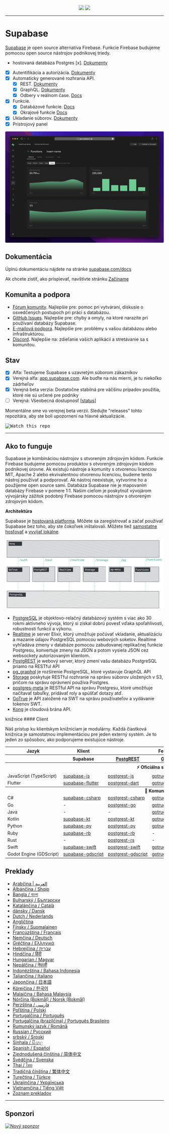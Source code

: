 <p align="center">
<img src="https://user-images.githubusercontent.com/8291514/213727234-cda046d6-28c6-491a-b284-b86c5cede25d.png#gh-light-mode-only">
<img src="https://user-images.githubusercontent.com/8291514/213727225-56186826-bee8-43b5-9b15-86e839d89393.png#gh-dark-mode-only">
</p>

---

# Supabase

[Supabase](https://supabase.com) je open source alternatíva Firebase. Funkcie Firebase budujeme pomocou open source nástrojov podnikovej triedy.

- hostovaná databáza Postgres [x]. [Dokumenty](https://supabase.com/docs/guides/database)
- [x] Autentifikácia a autorizácia. [Dokumenty](https://supabase.com/docs/guides/auth)
- [x] Automaticky generované rozhrania API.
  - [x] REST. [Dokumenty](https://supabase.com/docs/guides/database/api#rest-api)
  - [x] GraphQL. [Dokumenty](https://supabase.com/docs/guides/database/api#graphql-api)
  - [x] Odbery v reálnom čase. [Docs](https://supabase.com/docs/guides/database/api#realtime-api)
- [x] Funkcie.
  - [x] Databázové funkcie. [Docs](https://supabase.com/docs/guides/database/functions)
  - [x] Okrajové funkcie [Docs](https://supabase.com/docs/guides/functions)
- [x] Ukladanie súborov. [Dokumenty](https://supabase.com/docs/guides/storage)
- [x] Prístrojový panel

![Supabase Dashboard](https://raw.githubusercontent.com/supabase/supabase/master/apps/www/public/images/github/supabase-dashboard.png)

## Dokumentácia

Úplnú dokumentáciu nájdete na stránke [supabase.com/docs](https://supabase.com/docs)

Ak chcete zistiť, ako prispievať, navštívte stránku [Začíname](./DEVELOPERS.md)

## Komunita a podpora

- [Fórum komunity](https://github.com/supabase/supabase/discussions). Najlepšie pre: pomoc pri vytváraní, diskusie o osvedčených postupoch pri práci s databázou.
- [GitHub Issues](https://github.com/supabase/supabase/issues). Najlepšie pre: chyby a omyly, na ktoré narazíte pri používaní databázy Supabase.
- [E-mailová podpora](https://supabase.com/docs/support#business-support). Najlepšie pre: problémy s vašou databázou alebo infraštruktúrou.
- [Discord](https://discord.supabase.com). Najlepšie na: zdieľanie vašich aplikácií a stretávanie sa s komunitou.

## Stav

- [x] Alfa: Testujeme Supabase s uzavretým súborom zákazníkov
- [x] Verejná alfa: [app.supabase.com](https://app.supabase.com). Ale buďte na nás mierni, je tu niekoľko zádrheľov
- [x] Verejná beta verzia: Dostatočne stabilná pre väčšinu prípadov použitia, ktoré nie sú určené pre podniky
- [ ] Verejná: Všeobecná dostupnosť [[status](https://supabase.com/docs/guides/getting-started/features#feature-status)]

Momentálne sme vo verejnej beta verzii. Sledujte "releases" tohto repozitára, aby ste boli upozornení na hlavné aktualizácie.

<kbd><img src="https://raw.githubusercontent.com/supabase/supabase/d5f7f413ab356dc1a92075cb3cee4e40a957d5b1/web/static/watch-repo.gif" alt="Watch this repo"/></kbd>

---

## Ako to funguje

Supabase je kombináciou nástrojov s otvoreným zdrojovým kódom. Funkcie Firebase budujeme pomocou produktov s otvoreným zdrojovým kódom podnikovej úrovne. Ak existujú nástroje a komunity s otvorenou licenciou MIT, Apache 2 alebo ekvivalentnou otvorenou licenciou, budeme tento nástroj používať a podporovať. Ak nástroj neexistuje, vytvoríme ho a použijeme open source sami. Databáza Supabase nie je mapovaním databázy Firebase v pomere 1:1. Naším cieľom je poskytnúť vývojárom vývojársky zážitok podobný Firebase pomocou nástrojov s otvoreným zdrojovým kódom.

**Architektúra**

Supabase je [hostovaná platforma](https://app.supabase.com). Môžete sa zaregistrovať a začať používať Supabase bez toho, aby ste čokoľvek inštalovali.
Môžete tiež [samostatne hosťovať](https://supabase.com/docs/guides/hosting/overview) a [vyvíjať lokálne](https://supabase.com/docs/guides/local-development).

![Architektúra](https://github.com/supabase/supabase/blob/master/apps/docs/public/img/supabase-architecture.png)

- [PostgreSQL](https://www.postgresql.org/) je objektovo-relačný databázový systém s viac ako 30 rokmi aktívneho vývoja, ktorý si získal dobrú povesť vďaka spoľahlivosti, robustnosti funkcií a výkonu.
- [Realtime](https://github.com/supabase/realtime) je server Elixir, ktorý umožňuje počúvať vkladanie, aktualizáciu a mazanie údajov PostgreSQL pomocou webových soketov. Realtime vyhľadáva zmeny v databáze pomocou zabudovanej replikačnej funkcie Postgresu, konvertuje zmeny na JSON a potom vysiela JSON cez websockety autorizovaným klientom.
- [PostgREST](http://postgrest.org/) je webový server, ktorý zmení vašu databázu PostgreSQL priamo na RESTful API
- [pg_graphql](http://github.com/supabase/pg_graphql/) je rozšírenie PostgreSQL, ktoré vystavuje GraphQL API
- [Storage](https://github.com/supabase/storage-api) poskytuje RESTful rozhranie na správu súborov uložených v S3, pričom na správu oprávnení používa Postgres.
- [postgres-meta](https://github.com/supabase/postgres-meta) je RESTful API na správu Postgresu, ktoré umožňuje načítavať tabuľky, pridávať roly a spúšťať dotazy atď.
- [GoTrue](https://github.com/netlify/gotrue) je API založené na SWT na správu používateľov a vydávanie tokenov SWT.
- [Kong](https://github.com/Kong/kong) je cloudová brána API.

knižnice #### Client

Náš prístup ku klientskym knižniciam je modulárny. Každá čiastková knižnica je samostatnou implementáciou pre jeden externý systém. Je to jeden zo spôsobov, ako podporujeme existujúce nástroje.

<table style="table-layout:fixed; white-space: nowrap;">
  <tr>
    <th>Jazyk</th>
    <th>Klient</th>
    <th colspan="5">Feature-Clients (v balíku s klientom Supabase)</th>
  </tr>
  
  <tr>
    <th></th>
    <th>Supabase</th>
    <th><a href="https://github.com/postgrest/postgrest" target="_blank" rel="noopener noreferrer">PostgREST</a></th>
    <th><a href="https://github.com/supabase/gotrue" target="_blank" rel="noopener noreferrer">GoTrue</a></th>
    <th><a href="https://github.com/supabase/realtime" target="_blank" rel="noopener noreferrer">Realtime</a></th>
    <th><a href="https://github.com/supabase/storage-api" target="_blank" rel="noopener noreferrer">Storage</a></th>
    <th>Functions</th>
  </tr>
  <!-- TEMPLATE FOR NEW ROW -->
  <!-- START ROW
  <tr>
    <td>lang</td>
    <td><a href="https://github.com/supabase-community/supabase-lang" target="_blank" rel="noopener noreferrer">supabase-lang</a></td>
    <td><a href="https://github.com/supabase-community/postgrest-lang" target="_blank" rel="noopener noreferrer">postgrest-lang</a></td>
    <td><a href="https://github.com/supabase-community/gotrue-lang" target="_blank" rel="noopener noreferrer">gotrue-lang</a></td>
    <td><a href="https://github.com/supabase-community/realtime-lang" target="_blank" rel="noopener noreferrer">realtime-lang</a></td>
    <td><a href="https://github.com/supabase-community/storage-lang" target="_blank" rel="noopener noreferrer">storage-lang</a></td>
  </tr>
  END ROW -->
  
  <th colspan="7">⚡️ Oficiálna stránka ⚡️</th>
  
  <tr>
    <td>JavaScript (TypeScript)</td>
    <td><a href="https://github.com/supabase/supabase-js" target="_blank" rel="noopener noreferrer">supabase-js</a></td>
    <td><a href="https://github.com/supabase/postgrest-js" target="_blank" rel="noopener noreferrer">postgrest-js</a></td>
    <td><a href="https://github.com/supabase/gotrue-js" target="_blank" rel="noopener noreferrer">gotrue-js</a></td>
    <td><a href="https://github.com/supabase/realtime-js" target="_blank" rel="noopener noreferrer">realtime-js</a></td>
    <td><a href="https://github.com/supabase/storage-js" target="_blank" rel="noopener noreferrer">storage-js</a></td>
    <td><a href="https://github.com/supabase/functions-js" target="_blank" rel="noopener noreferrer">functions-js</a></td>
  </tr>
    <tr>
    <td>Flutter</td>
    <td><a href="https://github.com/supabase/supabase-flutter" target="_blank" rel="noopener noreferrer">supabase-flutter</a></td>
    <td><a href="https://github.com/supabase/postgrest-dart" target="_blank" rel="noopener noreferrer">postgrest-dart</a></td>
    <td><a href="https://github.com/supabase/gotrue-dart" target="_blank" rel="noopener noreferrer">gotrue-dart</a></td>
    <td><a href="https://github.com/supabase/realtime-dart" target="_blank" rel="noopener noreferrer">realtime-dart</a></td>
    <td><a href="https://github.com/supabase/storage-dart" target="_blank" rel="noopener noreferrer">storage-dart</a></td>
    <td><a href="https://github.com/supabase/functions-dart" target="_blank" rel="noopener noreferrer">functions-dart</a></td>
  </tr>
  
  <th colspan="7">💚 Komunita 💚</th>
  
  <tr>
    <td>C#</td>
    <td><a href="https://github.com/supabase-community/supabase-csharp" target="_blank" rel="noopener noreferrer">supabase-csharp</a></td>
    <td><a href="https://github.com/supabase-community/postgrest-csharp" target="_blank" rel="noopener noreferrer">postgrest-csharp</a></td>
    <td><a href="https://github.com/supabase-community/gotrue-csharp" target="_blank" rel="noopener noreferrer">gotrue-csharp</a></td>
    <td><a href="https://github.com/supabase-community/realtime-csharp" target="_blank" rel="noopener noreferrer">realtime-csharp</a></td>
    <td><a href="https://github.com/supabase-community/storage-csharp" target="_blank" rel="noopener noreferrer">storage-csharp</a></td>
    <td><a href="https://github.com/supabase-community/functions-csharp" target="_blank" rel="noopener noreferrer">functions-csharp</a></td>
  </tr>
  <tr>
    <td>Go</td>
    <td>-</td>
    <td><a href="https://github.com/supabase-community/postgrest-go" target="_blank" rel="noopener noreferrer">postgrest-go</a></td>
    <td><a href="https://github.com/supabase-community/gotrue-go" target="_blank" rel="noopener noreferrer">gotrue-go</a></td>
    <td>-</td>
    <td><a href="https://github.com/supabase-community/storage-go" target="_blank" rel="noopener noreferrer">storage-go</a></td>
    <td><a href="https://github.com/supabase-community/functions-go" target="_blank" rel="noopener noreferrer">functions-go</a></td>
  </tr>
  <tr>
    <td>Java</td>
    <td>-</td>
    <td>-</td>
    <td><a href="https://github.com/supabase-community/gotrue-java" target="_blank" rel="noopener noreferrer">gotrue-java</a></td>
    <td>-</td>
    <td><a href="https://github.com/supabase-community/storage-java" target="_blank" rel="noopener noreferrer">storage-java</a></td>
    <td>-</td>
  </tr>
  <tr>
    <td>Kotlin</td>
    <td><a href="https://github.com/supabase-community/supabase-kt" target="_blank" rel="noopener noreferrer">supabase-kt</a></td>
    <td><a href="https://github.com/supabase-community/supabase-kt/tree/master/Postgrest" target="_blank" rel="noopener noreferrer">postgrest-kt</a></td>
    <td><a href="https://github.com/supabase-community/supabase-kt/tree/master/GoTrue" target="_blank" rel="noopener noreferrer">gotrue-kt</a></td>
    <td><a href="https://github.com/supabase-community/supabase-kt/tree/master/Realtime" target="_blank" rel="noopener noreferrer">realtime-kt</a></td>
    <td><a href="https://github.com/supabase-community/supabase-kt/tree/master/Storage" target="_blank" rel="noopener noreferrer">storage-kt</a></td>
    <td><a href="https://github.com/supabase-community/supabase-kt/tree/master/Functions" target="_blank" rel="noopener noreferrer">functions-kt</a></td>
  </tr>
  <tr>
    <td>Python</td>
    <td><a href="https://github.com/supabase-community/supabase-py" target="_blank" rel="noopener noreferrer">supabase-py</a></td>
    <td><a href="https://github.com/supabase-community/postgrest-py" target="_blank" rel="noopener noreferrer">postgrest-py</a></td>
    <td><a href="https://github.com/supabase-community/gotrue-py" target="_blank" rel="noopener noreferrer">gotrue-py</a></td>
    <td><a href="https://github.com/supabase-community/realtime-py" target="_blank" rel="noopener noreferrer">realtime-py</a></td>
    <td><a href="https://github.com/supabase-community/storage-py" target="_blank" rel="noopener noreferrer">storage-py</a></td>
    <td><a href="https://github.com/supabase-community/functions-py" target="_blank" rel="noopener noreferrer">functions-py</a></td>
  </tr>
  <tr>
    <td>Ruby</td>
    <td><a href="https://github.com/supabase-community/supabase-rb" target="_blank" rel="noopener noreferrer">supabase-rb</a></td>
    <td><a href="https://github.com/supabase-community/postgrest-rb" target="_blank" rel="noopener noreferrer">postgrest-rb</a></td>
    <td>-</td>
    <td>-</td>
    <td>-</td>
    <td>-</td>
  </tr>
  <tr>
    <td>Rust</td>
    <td>-</td>
    <td><a href="https://github.com/supabase-community/postgrest-rs" target="_blank" rel="noopener noreferrer">postgrest-rs</a></td>
    <td>-</td>
    <td>-</td>
    <td>-</td>
    <td>-</td>
  </tr>
  <tr>
    <td>Swift</td>
    <td><a href="https://github.com/supabase-community/supabase-swift" target="_blank" rel="noopener noreferrer">supabase-swift</a></td>
    <td><a href="https://github.com/supabase-community/postgrest-swift" target="_blank" rel="noopener noreferrer">postgrest-swift</a></td>
    <td><a href="https://github.com/supabase-community/gotrue-swift" target="_blank" rel="noopener noreferrer">gotrue-swift</a></td>
    <td><a href="https://github.com/supabase-community/realtime-swift" target="_blank" rel="noopener noreferrer">realtime-swift</a></td>
    <td><a href="https://github.com/supabase-community/storage-swift" target="_blank" rel="noopener noreferrer">storage-swift</a></td>
    <td><a href="https://github.com/supabase-community/functions-swift" target="_blank" rel="noopener noreferrer">functions-swift</a></td>
  </tr>
  <tr>
    <td>Godot Engine (GDScript)</td>
    <td><a href="https://github.com/supabase-community/godot-engine.supabase" target="_blank" rel="noopener noreferrer">supabase-gdscript</a></td>
    <td><a href="https://github.com/supabase-community/postgrest-gdscript" target="_blank" rel="noopener noreferrer">postgrest-gdscript</a></td>
    <td><a href="https://github.com/supabase-community/gotrue-gdscript" target="_blank" rel="noopener noreferrer">gotrue-gdscript</a></td>
    <td><a href="https://github.com/supabase-community/realtime-gdscript" target="_blank" rel="noopener noreferrer">realtime-gdscript</a></td>
    <td><a href="https://github.com/supabase-community/storage-gdscript" target="_blank" rel="noopener noreferrer">storage-gdscript</a></td>
    <td><a href="https://github.com/supabase-community/functions-gdscript" target="_blank" rel="noopener noreferrer">functions-gdscript</a></td>
  </tr>
  
</table>

<!--- Remove this list if you're translating to another language, it's hard to keep updated across multiple files-->
<!--- Keep only the link to the list of translation files-->

## Preklady

- [Arabčina | العربية](/i18n/README.ar.md)
- [Albánčina / Shqip](/i18n/README.sq.md)
- [Bangla / বাংলা](/i18n/README.bn.md)
- [Bulharský / Български](/i18n/README.bg.md)
- [Katalánčina / Català](/i18n/README.ca.md)
- [dánsky / Dansk](/i18n/README.da.md)
- [Dutch / Nederlands](/i18n/README.nl.md)
- [Angličtina](https://github.com/supabase/supabase)
- [Fínsky / Suomalainen](/i18n/README.fi.md)
- [Francúzština / Français](/i18n/README.fr.md)
- [Nemčina / Deutsch](/i18n/README.de.md)
- [Gréčtina / Ελληνικά](/i18n/README.gr.md)
- [Hebrejčina / עברית](/i18n/README.he.md)
- [Hindčina / हिंदी](/i18n/README.hi.md)
- [Hungarian / Magyar](/i18n/README.hu.md)
- [Nepálčina / नेपाली](/i18n/README.ne.md)
- [Indonézština / Bahasa Indonesia](/i18n/README.id.md)
- [Taliančina / Italiano](/i18n/README.it.md)
- [Japončina / 日本語](/i18n/README.jp.md)
- [Kórejčina / 한국어](/i18n/README.ko.md)
- [Malajčina / Bahasa Malaysia](/i18n/README.ms.md)
- [Nórčina (Bokmål) / Norsk (Bokmål)](/i18n/README.nb-no.md)
- [Perzština / فارسی](/i18n/README.fa.md)
- [Poľština / Polski](/i18n/README.pl.md)
- [Portugalčina / Português](/i18n/README.pt.md)
- [Portugalčina (brazílčina) / Português Brasileiro](/i18n/README.pt-br.md)
- [Rumunský jazyk / Română](/i18n/README.ro.md)
- [Russian / Pусский](/i18n/README.ru.md)
- [srbský / Srpski](/i18n/README.sr.md)
- [Sinhala / සිංහල](/i18n/README.si.md)
- [Spanish / Español](/i18n/README.es.md)
- [Zjednodušená čínština / 简体中文](/i18n/README.zh-cn.md)
- [Švédčina / Svenska](/i18n/README.sv.md)
- [Thai / ไทย](/i18n/README.th.md)
- [Tradičná čínština / 繁体中文](/i18n/README.zh-tw.md)
- [Turečtina / Türkçe](/i18n/README.tr.md)
- [Ukrajinčina / Українська](/i18n/README.uk.md)
- [Vietnamčina / Tiếng Việt](/i18n/README.vi-vn.md)
- [Zoznam prekladov](/i18n/languages.md) <!--- Keep only this -->

---

## Sponzori

[![Nový sponzor](https://user-images.githubusercontent.com/10214025/90518111-e74bbb00-e198-11ea-8f88-c9e3c1aa4b5b.png)](https://github.com/sponsors/supabase)
